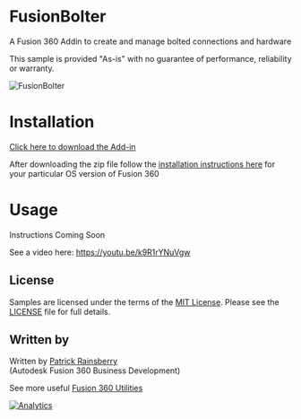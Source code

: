 # FusionBolter

A Fusion 360 Addin to create and manage bolted connections and hardware


This sample is provided "As-is" with no guarantee of performance, reliability or warranty.

![FusionBolter](./resources/cover_image.png)


# Installation
[Click here to download the Add-in](https://github.com/tapnair/FusionSlicerLT/archive/master.zip)

After downloading the zip file follow the [installation instructions here](https://tapnair.github.io/installation.html) for your particular OS version of Fusion 360


# Usage
Instructions Coming Soon

See a video here: https://youtu.be/k9R1rYNuVgw


## License
Samples are licensed under the terms of the [MIT License](http://opensource.org/licenses/MIT). Please see the [LICENSE](LICENSE) file for full details.

## Written by

Written by [Patrick Rainsberry](https://twitter.com/prrainsberry) <br /> (Autodesk Fusion 360 Business Development)

See more useful [Fusion 360 Utilities](https://tapnair.github.io/index.html)

[![Analytics](https://ga-beacon.appspot.com/UA-41076924-3/fusionbolter)](https://github.com/igrigorik/ga-beacon)

